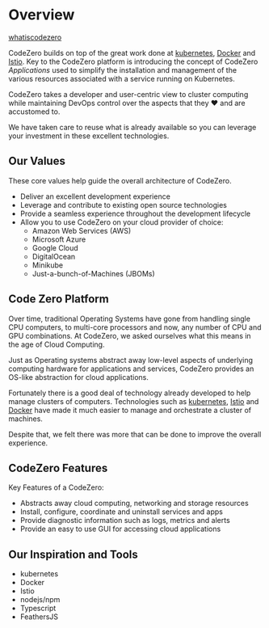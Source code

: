 # Overview #

[whatiscodezero](../_fragments/whatiscodezero.md ':include')

CodeZero builds on top of the great work done at [kubernetes](http://kubernetes.io), [Docker](http://docker.com) and [Istio](http://istio.io). Key to the CodeZero platform is introducing the concept of CodeZero *Applications* used to simplify the installation and management of the various resources associated with a service running on Kubernetes.

CodeZero takes a developer and user-centric view to cluster computing while maintaining DevOps control over the aspects that they :heart: and are accustomed to.

We have taken care to reuse what is already available so you can leverage your investment in these excellent technologies.

## Our Values ##

These core values help guide the overall architecture of CodeZero.

* Deliver an excellent development experience
* Leverage and contribute to existing open source technologies
* Provide a seamless experience throughout the development lifecycle
* Allow you to use CodeZero on your cloud provider of choice:
  * Amazon Web Services (AWS)
  * Microsoft Azure
  * Google Cloud
  * DigitalOcean
  * Minikube
  * Just-a-bunch-of-Machines (JBOMs)

## Code Zero Platform

Over time, traditional Operating Systems have gone from handling single CPU computers, to multi-core processors and now, any number of CPU and GPU combinations. At CodeZero, we asked ourselves what this means in the age of Cloud Computing.

Just as Operating systems abstract away low-level aspects of underlying computing hardware for applications and services, CodeZero provides an OS-like abstraction for cloud applications.

Fortunately there is a good deal of technology already developed to help manage clusters of computers. Technologies such as [kubernetes](http://kubernetes.io), [Istio](http://istio.io) and [Docker](http://docker.com) have made it much easier to manage and orchestrate a cluster of machines.

Despite that, we felt there was more that can be done to improve the overall experience.

## CodeZero Features

Key Features of a CodeZero:

* Abstracts away cloud computing, networking and storage resources
* Install, configure, coordinate and uninstall services and apps
* Provide diagnostic information such as logs, metrics and alerts
* Provide an easy to use GUI for accessing cloud applications

## Our Inspiration and Tools ##

* kubernetes
* Docker
* Istio
* nodejs/npm
* Typescript
* FeathersJS